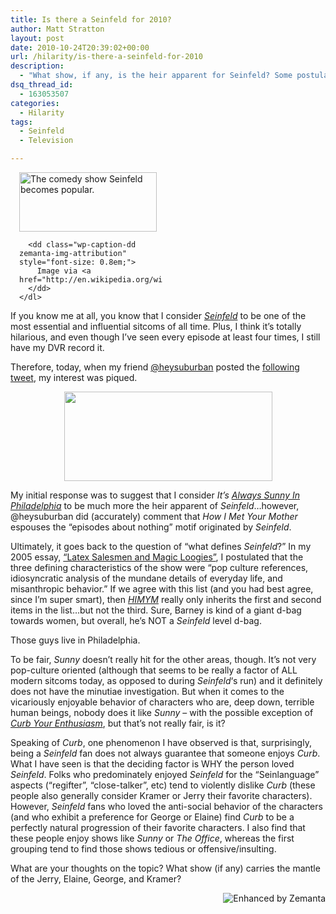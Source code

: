 ```yaml
---
title: Is there a Seinfeld for 2010?
author: Matt Stratton
layout: post
date: 2010-10-24T20:39:02+00:00
url: /hilarity/is-there-a-seinfeld-for-2010
description:
  - "What show, if any, is the heir apparent for Seinfeld? Some postulate it is How I Met Your Mother. I argue that It's Always Sunny In Philadelphia more completely espouses the spirit of the seminal NBC sitcom of the 90s."
dsq_thread_id:
  - 163053507
categories:
  - Hilarity
tags:
  - Seinfeld
  - Television

---
```

<div class="zemanta-img" style="margin: 1em; display: block;">
  <div>
    <dl class="wp-caption alignright" style="width: 230px;">
      <dt class="wp-caption-dt">
        <a href="http://en.wikipedia.org/wiki/File:Seinfeld_logo.svg"><img title="The comedy show Seinfeld becomes popular." src="http://upload.wikimedia.org/wikipedia/en/thumb/7/78/Seinfeld_logo.svg/220px-Seinfeld_logo.svg.png" alt="The comedy show Seinfeld becomes popular." width="220" height="95" /></a>
      </dt>
      
      <dd class="wp-caption-dd zemanta-img-attribution" style="font-size: 0.8em;">
        Image via <a href="http://en.wikipedia.org/wiki/File:Seinfeld_logo.svg">Wikipedia</a>
      </dd>
    </dl>
  </div>
</div>

If you know me at all, you know that I consider _<a class="zem_slink" title="Seinfeld" rel="imdb" href="http://www.imdb.com/title/tt0098904/">Seinfeld</a>_ to be one of the most essential and influential sitcoms of all time. Plus, I think it&#8217;s totally hilarious, and even though I&#8217;ve seen every episode at least four times, I still have my DVR record it.

Therefore, today, when my friend <a href="http://twitter.com/heysuburban" target="_blank">@heysuburban</a> posted the <a href="http://twitter.com/#!/heysuburban/status/28608926274" target="_blank">following tweet</a>, my interest was piqued.

<p style="text-align: center;">
  <a href="/wp-content/uploads/seinfeld.png"><img class="size-full wp-image-6175 aligncenter" title="seinfeld" src="/wp-content/uploads/seinfeld.png" alt="" width="333" height="143" srcset="/wp-content/uploads/seinfeld.png 555w, /wp-content/uploads/seinfeld-300x128.png 300w" sizes="(max-width: 333px) 100vw, 333px" /></a>
</p>

My initial response was to suggest that I consider _It&#8217;s <a class="zem_slink" title="It's Always Sunny in Philadelphia" rel="imdb" href="http://www.imdb.com/title/tt0472954/">Always Sunny In Philadelphia</a>_ to be much more the heir apparent of _Seinfeld_&#8230;however, @heysuburban did (accurately) comment that _How I Met Your Mother_ espouses the &#8220;episodes about nothing&#8221; motif originated by _Seinfeld_.

Ultimately, it goes back to the question of &#8220;what defines _Seinfeld_?&#8221; In my 2005 essay, <a href="http://www.scribd.com/doc/40025223/Essay2-Seinfeld" target="_blank">&#8220;Latex Salesmen and Magic Loogies&#8221;</a>, I postulated that the three defining characteristics of the show were &#8220;pop culture references, idiosyncratic analysis of the mundane details of everyday life, and misanthropic behavior.&#8221; If we agree with this list (and you had best agree, since I&#8217;m super smart), then _<a class="zem_slink" title="How I Met Your Mother" rel="imdb" href="http://www.imdb.com/title/tt0460649/">HIMYM</a>_ really only inherits the first and second items in the list&#8230;but not the third. Sure, Barney is kind of a giant d-bag towards women, but overall, he&#8217;s NOT a _Seinfeld_ level d-bag.

Those guys live in Philadelphia.

To be fair, _Sunny_ doesn&#8217;t really hit for the other areas, though. It&#8217;s not very pop-culture oriented (although that seems to be really a factor of ALL modern sitcoms today, as opposed to during _Seinfeld_&#8216;s run) and it definitely does not have the minutiae investigation. But when it comes to the vicariously enjoyable behavior of characters who are, deep down, terrible human beings, nobody does it like _Sunny_ &#8211; with the possible exception of _<a class="zem_slink" title="Curb Your Enthusiasm" rel="imdb" href="http://www.imdb.com/title/tt0264235/">Curb Your Enthusiasm</a>_, but that&#8217;s not really fair, is it?

Speaking of _Curb_, one phenomenon I have observed is that, surprisingly, being a _Seinfeld_ fan does not always guarantee that someone enjoys _Curb_. What I have seen is that the deciding factor is WHY the person loved _Seinfeld_. Folks who predominately enjoyed _Seinfeld_ for the &#8220;Seinlanguage&#8221; aspects (&#8220;regifter&#8221;, &#8220;close-talker&#8221;, etc) tend to violently dislike _Curb_ (these people also generally consider Kramer or Jerry their favorite characters). However, _Seinfeld_ fans who loved the anti-social behavior of the characters (and who exhibit a preference for George or Elaine) find _Curb_ to be a perfectly natural progression of their favorite characters. I also find that these people enjoy shows like _Sunny_ or _The Office_, whereas the first grouping tend to find those shows tedious or offensive/insulting.

What are your thoughts on the topic? What show (if any) carries the mantle of the Jerry, Elaine, George, and Kramer?

<div class="zemanta-pixie" style="margin-top: 10px; height: 15px;">
  <a class="zemanta-pixie-a" title="Enhanced by Zemanta" href="http://www.zemanta.com/"><img class="zemanta-pixie-img" style="border: medium none; float: right;" src="http://img.zemanta.com/zemified_a.png?x-id=7a55e961-1789-44bc-a37d-cc9c9c8e57a4" alt="Enhanced by Zemanta" /></a><span class="zem-script pretty-attribution"></span>
</div>